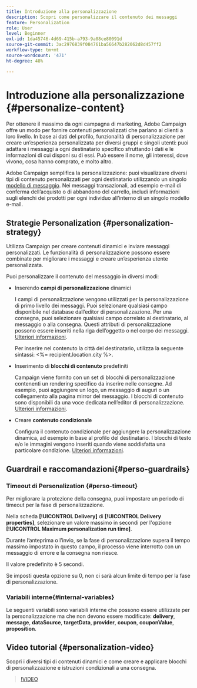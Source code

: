 ```yaml
---
title: Introduzione alla personalizzazione
description: Scopri come personalizzare il contenuto dei messaggi
feature: Personalization
role: User
level: Beginner
exl-id: 1da45746-4d69-415b-a793-9a08ce80091d
source-git-commit: 3ac2976839f084761ba56647b282062d8d457ff2
workflow-type: tm+mt
source-wordcount: '471'
ht-degree: 48%

---
```


# Introduzione alla personalizzazione {#personalize-content}

Per ottenere il massimo da ogni campagna di marketing, Adobe Campaign offre un modo per fornire contenuti personalizzati che parlano ai clienti a loro livello. In base ai dati del profilo, funzionalità di personalizzazione per creare un’esperienza personalizzata per diversi gruppi e singoli utenti: puoi adattare i messaggi a ogni destinatario specifico sfruttando i dati e le informazioni di cui disponi su di essi. Può essere il nome, gli interessi, dove vivono, cosa hanno comprato, e molto altro.

Adobe Campaign semplifica la personalizzazione: puoi visualizzare diversi tipi di contenuto personalizzati per ogni destinatario utilizzando un singolo [modello di messaggio](create-templates.md). Nei messaggi transazionali, ad esempio e-mail di conferma dell’acquisto o di abbandono del carrello, includi informazioni sugli elenchi dei prodotti per ogni individuo all’interno di un singolo modello e-mail.


## Strategie Personalization {#personalization-strategy}

Utilizza Campaign per creare contenuti dinamici e inviare messaggi personalizzati. Le funzionalità di personalizzazione possono essere combinate per migliorare i messaggi e creare un’esperienza utente personalizzata.

Puoi personalizzare il contenuto del messaggio in diversi modi:

* Inserendo **campi di personalizzazione** dinamici

  I campi di personalizzazione vengono utilizzati per la personalizzazione di primo livello dei messaggi. Puoi selezionare qualsiasi campo disponibile nel database dall’editor di personalizzazione. Per una consegna, puoi selezionare qualsiasi campo correlato al destinatario, al messaggio o alla consegna. Questi attributi di personalizzazione possono essere inseriti nella riga dell’oggetto o nel corpo dei messaggi. [Ulteriori informazioni](personalization-fields.md).

  Per inserire nel contenuto la città del destinatario, utilizza la seguente sintassi: &lt;%= recipient.location.city %>.

* Inserimento di **blocchi di contenuto** predefiniti

  Campaign viene fornito con un set di blocchi di personalizzazione contenenti un rendering specifico da inserire nelle consegne. Ad esempio, puoi aggiungere un logo, un messaggio di auguri o un collegamento alla pagina mirror del messaggio. I blocchi di contenuto sono disponibili da una voce dedicata nell’editor di personalizzazione. [Ulteriori informazioni](personalization-blocks.md).

* Creare **contenuto condizionale**

  Configura il contenuto condizionale per aggiungere la personalizzazione dinamica, ad esempio in base al profilo del destinatario. I blocchi di testo e/o le immagini vengono inseriti quando viene soddisfatta una particolare condizione. [Ulteriori informazioni](conditions.md).

<!--* Add **personalized offers**
    
    Insert personalized offers in your message content, depending on the recipient location, the current weather, or the last purchase order.
-->


## Guardrail e raccomandazioni{#perso-guardrails}

### Timeout di Personalization {#perso-timeout}

Per migliorare la protezione della consegna, puoi impostare un periodo di timeout per la fase di personalizzazione.

Nella scheda **[!UICONTROL Delivery]** di **[!UICONTROL Delivery properties]**, selezionare un valore massimo in secondi per l&#39;opzione **[!UICONTROL Maximum personalization run time]**.

Durante l’anteprima o l’invio, se la fase di personalizzazione supera il tempo massimo impostato in questo campo, il processo viene interrotto con un messaggio di errore e la consegna non riesce.

Il valore predefinito è 5 secondi.

Se imposti questa opzione su 0, non ci sarà alcun limite di tempo per la fase di personalizzazione.


### Variabili interne{#internal-variables}

Le seguenti variabili sono variabili interne che possono essere utilizzate per la personalizzazione ma che non devono essere modificate: **delivery**, **message**, **dataSource**, **targetData**, **provider**, **coupon**, **couponValue**, **proposition**.


## Video tutorial {#personalization-video}

Scopri i diversi tipi di contenuti dinamici e come creare e applicare blocchi di personalizzazione e istruzioni condizionali a una consegna.


>[!VIDEO](https://video.tv.adobe.com/v/3452876?quality=12&captions=ita)
